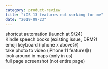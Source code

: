 ```yaml
---
category: product-review
title: "iOS 13 features not working for me"
date: "2019-09-23"
---
```


shortcut automation (launch at 9/24)  
Kindle speech books (existing issue, DRM?)  
emoji keyboard (iphone x above😢)  
take photo to video (iPhone 11 feature😂)  
look around in maps (only in us)  
full page screenshot (not entire page)
